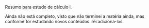 Resumo para estudo de cálculo I.  

Ainda não está completo, visto que não terminei a matéria ainda, mas conforme
for estudando novos conteúdos irei adiciona-los.
